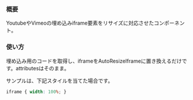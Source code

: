 ### 概要

YoutubeやVimeoの埋め込みiframe要素をリサイズに対応させたコンポーネント。

### 使い方

埋め込み用のコードを取得し、iframeをAutoResizeIframeに置き換えるだけです。attributesはそのまま。

サンプルは、下記スタイルを当てた場合です。

```css
iframe { width: 100%; }
```